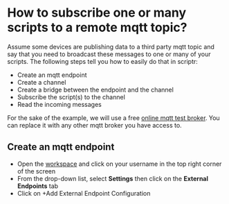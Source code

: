 # How to subscribe one or many scripts to a remote mqtt topic?

Assume some devices are publishing data to a third party mqtt topic and say that you need to broadcast these messages to one or many of your scripts. The following steps tell you how to easily do that in scriptr:

- Create an mqtt endpoint
- Create a channel
- Create a bridge between the endpoint and the channel
- Subscribe the script(s) to the channel
- Read the incoming messages

For the sake of the example, we will use a free [online mqtt test broker](https://test.mosquitto.org/). 
You can replace it with any other mqtt broker you have access to.

## Create an mqtt endpoint

- Open the [workspace](https://www.scriptr.io/workspace) and click on your username in the top right corner of the screen
- From the drop-down list, select **Settings** then click on the **External Endpoints** tab
- Click on +Add External Endpoint Configuration



